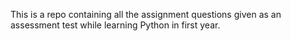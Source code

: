 This is a repo containing all the assignment questions given as an assessment test while learning Python in first year.
